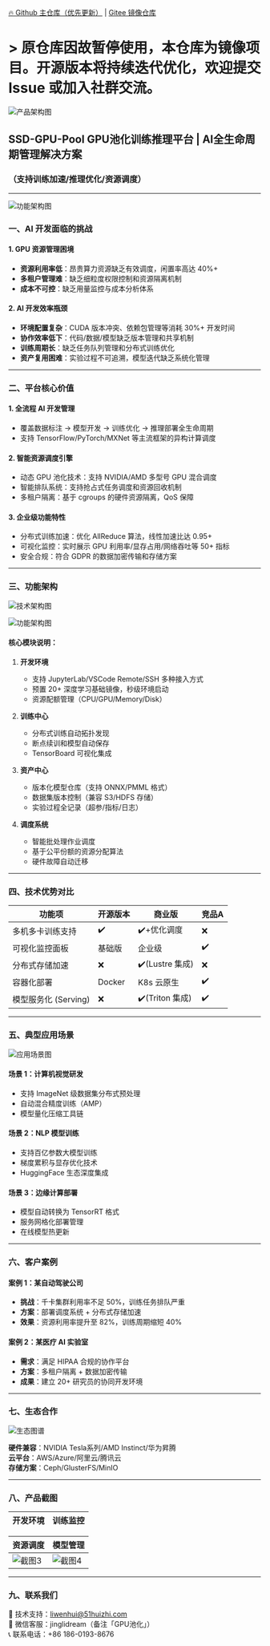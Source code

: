 [🔥 Github 主仓库（优先更新）](https://github.com/roinli/SSD-GPU-POOL) | [Gitee 镜像仓库](https://github.com/roinli/SSD-GPU-POOL)

# > 原仓库因故暂停使用，本仓库为镜像项目。开源版本将持续迭代优化，欢迎提交 Issue 或加入社群交流。

![产品架构图](https://gitee.com/jingli1234/gpuchihua/raw/master/img/3.kaiyuan2tuili.jpg)

## SSD-GPU-Pool GPU池化训练推理平台 | AI全生命周期管理解决方案  
### （支持训练加速/推理优化/资源调度）

---

![功能架构图](https://gitee.com/jingli1234/gpuchihua/raw/master/img/%E4%BA%A7%E5%93%81%E6%9E%B6%E6%9E%84%E5%9B%BE.png)




### 一、AI 开发面临的挑战

#### 1. GPU 资源管理困境
- **资源利用率低**：昂贵算力资源缺乏有效调度，闲置率高达 40%+
- **多租户管理难**：缺乏细粒度权限控制和资源隔离机制
- **成本不可控**：缺乏用量监控与成本分析体系

#### 2. AI 开发效率瓶颈
- **环境配置复杂**：CUDA 版本冲突、依赖包管理等消耗 30%+ 开发时间
- **协作效率低下**：代码/数据/模型缺乏版本管理和共享机制
- **训练周期长**：缺乏任务队列管理和分布式训练优化
- **资产复用困难**：实验过程不可追溯，模型迭代缺乏系统化管理

---

### 二、平台核心价值

#### 1. 全流程 AI 开发管理
- 覆盖数据标注 → 模型开发 → 训练优化 → 推理部署全生命周期
- 支持 TensorFlow/PyTorch/MXNet 等主流框架的异构计算调度

#### 2. 智能资源调度引擎
- 动态 GPU 池化技术：支持 NVIDIA/AMD 多型号 GPU 混合调度
- 智能排队系统：支持抢占式任务调度和资源回收机制
- 多租户隔离：基于 cgroups 的硬件资源隔离，QoS 保障

#### 3. 企业级功能特性
- 分布式训练加速：优化 AllReduce 算法，线性加速比达 0.95+
- 可视化监控：实时展示 GPU 利用率/显存占用/网络吞吐等 50+ 指标
- 安全合规：符合 GDPR 的数据加密传输和存储方案

---

### 三、功能架构
![技术架构图](https://gitee.com/jingli1234/gpuchihua/raw/master/img/GPU%E6%8A%80%E6%9C%AF%E6%9E%B6%E6%9E%84%E5%9B%BE.png)


![功能架构图](https://gitee.com/jingli1234/gpuchihua/raw/master/img/1.%E4%BA%A7%E5%93%81%E6%9E%B6%E6%9E%84%E5%9B%BE.jpg)

#### 核心模块说明：
1. **开发环境**  
   - 支持 JupyterLab/VSCode Remote/SSH 多种接入方式
   - 预置 20+ 深度学习基础镜像，秒级环境启动
   - 资源配额管理（CPU/GPU/Memory/Disk）

2. **训练中心**  
   - 分布式训练自动拓扑发现
   - 断点续训和模型自动保存
   - TensorBoard 可视化集成

3. **资产中心**  
   - 版本化模型仓库（支持 ONNX/PMML 格式）
   - 数据集版本控制（兼容 S3/HDFS 存储）
   - 实验过程全记录（超参/指标/日志）

4. **调度系统**  
   - 智能批处理作业调度
   - 基于公平份额的资源分配算法
   - 硬件故障自动迁移

---

### 四、技术优势对比

| 功能项               | 开源版本 | 商业版       | 竞品A      |
|----------------------|----------|--------------|------------|
| 多机多卡训练支持     | ✔️       | ✔️+优化调度   | ❌         |
| 可视化监控面板       | 基础版   | 企业级       | ✔️         |
| 分布式存储加速       | ❌       | ✔️(Lustre 集成)| ❌         |
| 容器化部署           | Docker   | K8s 云原生   | ✔️         |
| 模型服务化 (Serving) | ❌       | ✔️(Triton 集成)| ✔️        |

---

### 五、典型应用场景

![应用场景图](https://gitee.com/jingli1234/gpuchihua/raw/master/img/aa8d86657652373b61cde0e72359355.png)

#### 场景 1：计算机视觉研发
- 支持 ImageNet 级数据集分布式预处理
- 自动混合精度训练（AMP）
- 模型量化压缩工具链

#### 场景 2：NLP 模型训练
- 支持百亿参数大模型训练
- 梯度累积与显存优化技术
- HuggingFace 生态深度集成

#### 场景 3：边缘计算部署
- 模型自动转换为 TensorRT 格式
- 服务网格化部署管理
- 在线模型热更新

---

### 六、客户案例

#### 案例 1：某自动驾驶公司
- **挑战**：千卡集群利用率不足 50%，训练任务排队严重
- **方案**：部署调度系统 + 分布式存储加速
- **效果**：资源利用率提升至 82%，训练周期缩短 40%

#### 案例 2：某医疗 AI 实验室
- **需求**：满足 HIPAA 合规的协作平台
- **方案**：多租户隔离 + 数据加密传输
- **成果**：建立 20+ 研究员的协同开发环境

---

### 七、生态合作

![生态图谱](https://gitee.com/jingli1234/gpuchihua/raw/master/img/4.gpu%E5%9B%BE%E6%A0%87.jpg)

**硬件兼容**：NVIDIA Tesla系列/AMD Instinct/华为昇腾  
**云平台**：AWS/Azure/阿里云/腾讯云  
**存储方案**：Ceph/GlusterFS/MinIO  

---

### 八、产品截图

| 开发环境                         | 训练监控                         |
|----------------------------------|----------------------------------|

| 资源调度                         | 模型管理                         |
|----------------------------------|----------------------------------|
| ![截图3](https://gitee.com/jingli1234/gpuchihua/raw/master/img/%E9%83%A8%E7%BD%B23.jpeg) | ![截图4](https://gitee.com/jingli1234/gpuchihua/raw/master/img/%E9%83%A8%E7%BD%B24.jpeg) |

---

### 九、联系我们

📧 技术支持：liwenhui@51huizhi.com  
💬 微信客服：jinglidream（备注「GPU池化」）  
📞 联系电话：+86 186-0193-8676  
